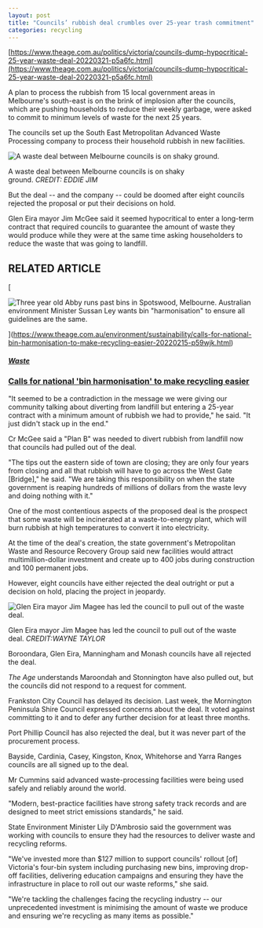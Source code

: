 ```yaml
---
layout: post
title: "Councils’ rubbish deal crumbles over 25-year trash commitment"
categories: recycling
---
```


[https://www.theage.com.au/politics/victoria/councils-dump-hypocritical-25-year-waste-deal-20220321-p5a6fc.html](https://www.theage.com.au/politics/victoria/councils-dump-hypocritical-25-year-waste-deal-20220321-p5a6fc.html)


A plan to process the rubbish from 15 local government areas in Melbourne's south-east is on the brink of implosion after the councils, which are pushing households to reduce their weekly garbage, were asked to commit to minimum levels of waste for the next 25 years.

The councils set up the South East Metropolitan Advanced Waste Processing company to process their household rubbish in new facilities.

![A waste deal between Melbourne councils is on shaky ground. ](https://static.ffx.io/images/$zoom_0.136%2C$multiply_0.4431%2C$ratio_1.5%2C$width_756%2C$x_0%2C$y_0/t_crop_custom/q_86%2Cf_auto/34f296046e798cfb68c2e8afa54253c12c2564ab)

A waste deal between Melbourne councils is on shaky ground. *CREDIT: EDDIE JIM*

But the deal -- and the company -- could be doomed after eight councils rejected the proposal or put their decisions on hold.

Glen Eira mayor Jim McGee said it seemed hypocritical to enter a long-term contract that required councils to guarantee the amount of waste they would produce while they were at the same time asking householders to reduce the waste that was going to landfill.

RELATED ARTICLE
---------------

[

![Three year old Abby runs past bins in Spotswood, Melbourne. Australian environment Minister Sussan Ley wants bin "harmonisation" to ensure all guidelines are the same. ](https://static.ffx.io/images/$zoom_0.23643670462156732%2C$multiply_0.2842%2C$ratio_1.776846%2C$width_1059%2C$x_0%2C$y_79/t_crop_custom/q_86%2Cf_auto/bfc02a05469346376f67763d2b6338c72bba6052)

](https://www.theage.com.au/environment/sustainability/calls-for-national-bin-harmonisation-to-make-recycling-easier-20220215-p59wjk.html)

##### [Waste](https://www.theage.com.au/topic/waste-hup)

### [Calls for national 'bin harmonisation' to make recycling easier](https://www.theage.com.au/environment/sustainability/calls-for-national-bin-harmonisation-to-make-recycling-easier-20220215-p59wjk.html)

"It seemed to be a contradiction in the message we were giving our community talking about diverting from landfill but entering a 25-year contract with a minimum amount of rubbish we had to provide," he said. "It just didn't stack up in the end."

Cr McGee said a "Plan B" was needed to divert rubbish from landfill now that councils had pulled out of the deal.

"The tips out the eastern side of town are closing; they are only four years from closing and all that rubbish will have to go across the West Gate [Bridge]," he said. "We are taking this responsibility on when the state government is reaping hundreds of millions of dollars from the waste levy and doing nothing with it."

One of the most contentious aspects of the proposed deal is the prospect that some waste will be incinerated at a waste-to-energy plant, which will burn rubbish at high temperatures to convert it into electricity.

At the time of the deal's creation, the state government's Metropolitan Waste and Resource Recovery Group said new facilities would attract multimillion-dollar investment and create up to 400 jobs during construction and 100 permanent jobs.

However, eight councils have either rejected the deal outright or put a decision on hold, placing the project in jeopardy.

![Glen Eira mayor Jim Magee has led the council to pull out of the waste deal. ](https://static.ffx.io/images/$zoom_0.404%2C$multiply_0.4431%2C$ratio_1.5%2C$width_756%2C$x_26%2C$y_0/t_crop_custom/q_86%2Cf_auto/26fa8902d1cd209e30cca8fc1b226011453af389)

Glen Eira mayor Jim Magee has led the council to pull out of the waste deal. *CREDIT:WAYNE TAYLOR*

Boroondara, Glen Eira, Manningham and Monash councils have all rejected the deal.

*The Age* understands Maroondah and Stonnington have also pulled out, but the councils did not respond to a request for comment.

Frankston City Council has delayed its decision. Last week, the Mornington Peninsula Shire Council expressed concerns about the deal. It voted against committing to it and to defer any further decision for at least three months.

Port Phillip Council has also rejected the deal, but it was never part of the procurement process.

Bayside, Cardinia, Casey, Kingston, Knox, Whitehorse and Yarra Ranges councils are all signed up to the deal.

Mr Cummins said advanced waste-processing facilities were being used safely and reliably around the world.

"Modern, best-practice facilities have strong safety track records and are designed to meet strict emissions standards," he said.

State Environment Minister Lily D'Ambrosio said the government was working with councils to ensure they had the resources to deliver waste and recycling reforms.

"We've invested more than $127 million to support councils' rollout [of] Victoria's four-bin system including purchasing new bins, improving drop-off facilities, delivering education campaigns and ensuring they have the infrastructure in place to roll out our waste reforms," she said.

"We're tackling the challenges facing the recycling industry -- our unprecedented investment is minimising the amount of waste we produce and ensuring we're recycling as many items as possible."
